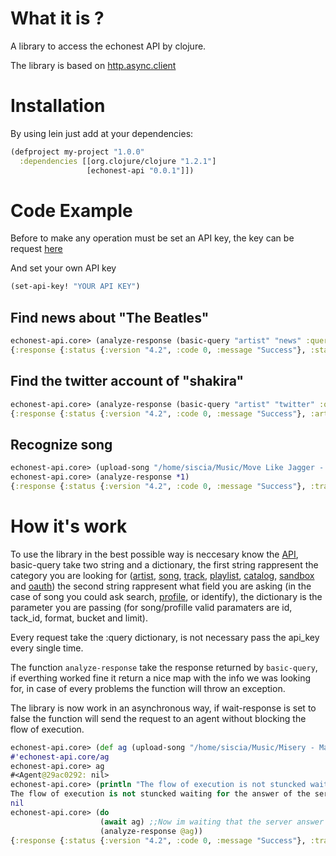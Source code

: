 What it is ? 
=============

A library to access the echonest API by clojure.

The library is based on [http.async.client](https://github.com/neotyk/http.async.client)

Installation
============

By using lein just add at your dependencies:

```clj
(defproject my-project "1.0.0"
  :dependencies [[org.clojure/clojure "1.2.1"]
				 [echonest-api "0.0.1"]])
```

Code Example
============

Before to make any operation must be set an API key, the key can be request [here](http://developer.echonest.com/)

And set your own API key

```clj
(set-api-key! "YOUR API KEY")
```

Find news about "The Beatles"
-----------------------------

```clj
echonest-api.core> (analyze-response (basic-query "artist" "news" :query {:name "The Beatles"}))
{:response {:status {:version "4.2", :code 0, :message "Success"}, :start 0, :total 4121, :news [{:name "\"Ruby Tuesday,\" The Rolling Stones", :url "http://www.americansongwriter.com/2012/05/ruby-tuesday-the-rolling-stones/", :summary "always enjoy singing it.\" Keith Richards actually did...
```
Find the twitter account of "shakira"
--------------------------------------
```clj
echonest-api.core> (analyze-response (basic-query "artist" "twitter" :query {:name "shakira"}))
{:response {:status {:version "4.2", :code 0, :message "Success"}, :artist {:twitter "shakira", :id "AR6PJ8R1187FB5AD70", :name "Shakira"}}}
```

Recognize song
--------------
```clj
echonest-api.core> (upload-song "/home/siscia/Music/Move Like Jagger - Maroon 5.mp3" :query {:filetype "mp3"})
echonest-api.core> (analyze-response *1)
{:response {:status {:version "4.2", :code 0, :message "Success"}, :track {:status "complete", :audio_md5 "a02d45a7d3d9b9e29343f9b642e4e7ec", :artist "Maroon 5", :samplerate 44100, :title "Moves Like Jagger (Sex Ray Vision Remix)", :analyzer_version "3.1.0_beta_5", :bitrate 320, :release "", :id "TRPIYYY1372839546F", :md5 "44cadacdae7d5331962fd9b2fd35b8ef"}}}
```

How it's work
=============

To use the library in the best possible way is neccesary know the [API](http://developer.echonest.com/docs/v4/index.html), basic-query take two string and a dictionary, the first string rappresent the category you are looking for ([artist](http://developer.echonest.com/docs/v4/artist.html), [song](http://developer.echonest.com/docs/v4/song.html), [track](http://developer.echonest.com/docs/v4/track.html), [playlist](http://developer.echonest.com/docs/v4/playlist.html), [catalog](http://developer.echonest.com/docs/v4/catalog.html), [sandbox](http://developer.echonest.com/docs/v4/sandbox.html) and [oauth](http://developer.echonest.com/docs/v4/oauth.html)) the second string rappresent what field you are asking (in the case of song you could ask search, [profile](http://developer.echonest.com/docs/v4/song.html#profile), or identify), the dictionary is the parameter you are passing (for song/profille valid paramaters are id, tack_id, format, bucket and limit).

Every request take the :query dictionary, is not necessary pass the api_key every single time.

The function ```analyze-response``` take the response returned by ```basic-query```, if everthing worked fine it return a nice map with the info we was looking for, in case of every problems the function will throw an exception.

The library is now work in an asynchronous way, if wait-response is set to false the function will send the request to an agent without blocking the flow of execution.
```clj
echonest-api.core> (def ag (upload-song "/home/siscia/Music/Misery - Maroon 5.mp3" :query {:filetype "mp3"} :wait-response false))
#'echonest-api.core/ag
echonest-api.core> ag
#<Agent@29ac0292: nil>
echonest-api.core> (println "The flow of execution is not stuncked waiting for the answer of the server")
The flow of execution is not stuncked waiting for the answer of the server
nil
echonest-api.core> (do 
                    (await ag) ;;Now im waiting that the server answer
                    (analyze-response @ag))
{:response {:status {:version "4.2", :code 0, :message "Success"}, :track {:status "complete", :audio_md5 "801f8194b902bf25fb43b919ef99b399", :artist "Maroon 5", :artist_id "ARF5M7Q1187FB501E8", :samplerate 44100, :title "Misery", :analyzer_version "3.1.0_beta_5", :bitrate 128, :release "", :song_id "SOKGFEN136070739A2", :id "TRXZEVH134CE9F8E92", :md5 "4b04701801da3df1b619d356a3eb8da0"}}}
```